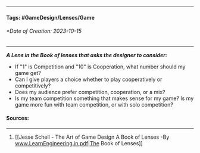 __________________________________________________________________________
#### **Tags:** #GameDesign/Lenses/Game   
###### *Date of Creation: 2023-10-15
__________________________________________________________________________

***A Lens in the Book of lenses that asks the designer to consider:***
- If "1" is Competition and "10" is Cooperation, what number should my game get?
- Can I give players a choice whether to play cooperatively or competitively?
- Does my audience prefer competition, cooperation, or a mix?
- Is my team competition something that makes sense for my game? Is my game more fun with team competition, or with solo competition?
#### Sources:
__________________________________________________________________________
1. [[Jesse Schell - The Art of Game Design A Book of Lenses -By www.LearnEngineering.in.pdf|The Book of Lenses]]